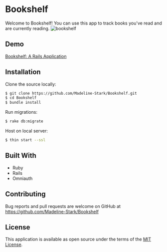 # Bookshelf

Welcome to Bookshelf! You can use this app to track books you've read and are currently reading.
![bookshelf](https://i.imgur.com/lslzjUa.png)

## Demo

[Bookshelf: A Rails Application](https://youtu.be/5By9wDnMel4)

## Installation

Clone the source locally:

```sh
$ git clone https://github.com/Madeline-Stark/Bookshelf.git
$ cd Bookshelf
$ bundle install
```
Run migrations:
```sh
$ rake db:migrate
```
Host on local server:
```sh
$ thin start --ssl
```

## Built With

* Ruby
* Rails
* Omniauth

## Contributing

Bug reports and pull requests are welcome on GitHub at https://github.com/Madeline-Stark/Bookshelf

## License

This application is available as open source under the terms of the [MIT License](https://opensource.org/licenses/MIT).
